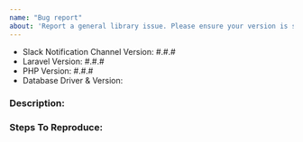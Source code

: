 ```yaml
---
name: "Bug report"
about: 'Report a general library issue. Please ensure your version is still supported: https://laravel.com/docs/releases#support-policy'
---
```


- Slack Notification Channel Version: #.#.#
- Laravel Version: #.#.#
- PHP Version: #.#.#
- Database Driver & Version:

### Description:


### Steps To Reproduce:
